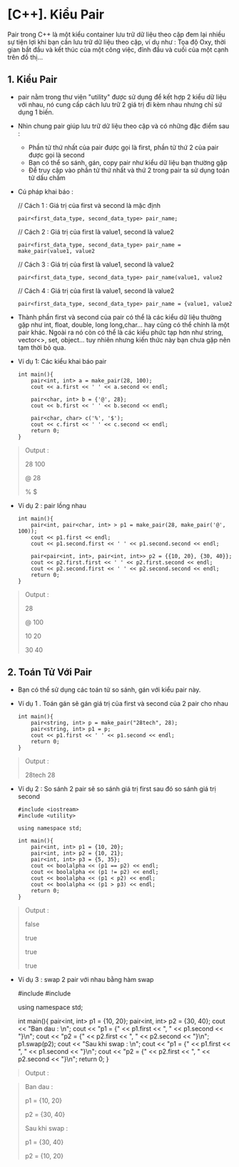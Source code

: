 # [C++]. Kiểu Pair
Pair trong C++ là một kiểu container lưu trữ dữ liệu theo cặp đem lại nhiều sự tiện lợi khi bạn cần lưu trữ dữ liệu theo cặp, ví dụ như : Tọa độ Oxy, thời gian bắt đầu và kết thúc của một công việc, đỉnh đầu và cuối của một cạnh trên đồ thị...
## 1. Kiểu Pair
- pair nằm trong thư viện "utility" được sử dụng để kết hợp 2 kiểu dữ liệu với nhau, nó cung cấp cách lưu trữ 2 giá trị đi kèm nhau nhưng chỉ sử dụng 1 biến.
- Nhìn chung pair giúp lưu trữ dữ liệu theo cặp và có những đặc điểm sau : 

  + Phần tử thứ nhất của pair được gọi là first, phần tử thứ 2 của pair được gọi là second
  + Bạn có thể so sánh, gán, copy pair như kiểu dữ liệu bạn thường gặp
  + Để truy cập vào phần tử thứ nhất và thứ 2 trong pair ta sử dụng toán tử dấu chấm
    
- Cú pháp khai báo :

  // Cách 1 : Giá trị của first và second là mặc định
  
  `pair<first_data_type, second_data_type> pair_name;`
  
  // Cách 2 : Giá trị của first là value1, second là value2
  
  `pair<first_data_type, second_data_type> pair_name = make_pair(value1, value2`
  
  // Cách 3 : Giá trị của first là value1, second là value2
  
  `pair<first_data_type, second_data_type> pair_name(value1, value2`
  
  // Cách 4 : Giá trị của first là value1, second là value2
  
  `pair<first_data_type, second_data_type> pair_name = {value1, value2`

- Thành phần first và second của pair có thể là các kiểu dữ liệu thường gặp như int, float, double, long long,char... hay cũng có thể chính là một pair khác. Ngoài ra nó còn có thể là các kiểu phức tạp hơn như string, vector<>, set, object... tuy nhiên nhưng kiến thức này bạn chưa gặp nên tạm thời bỏ qua.

- Ví dụ 1: Các kiểu khai báo pair
      
      int main(){
          pair<int, int> a = make_pair(28, 100);
          cout << a.first << ' ' << a.second << endl;
      
          pair<char, int> b = {'@', 28};
          cout << b.first << ' ' << b.second << endl;
      
          pair<char, char> c('%', '$');
          cout << c.first << ' ' << c.second << endl;
          return 0;
      }

> Output : 
> 
> 28 100
>
> @ 28
> 
> % $

- Ví dụ 2 : pair lồng nhau
      
      int main(){
          pair<int, pair<char, int> > p1 = make_pair(28, make_pair('@', 100));
          cout << p1.first << endl;
          cout << p1.second.first << ' ' << p1.second.second << endl;
      
          pair<pair<int, int>, pair<int, int>> p2 = {{10, 20}, {30, 40}};
          cout << p2.first.first << ' ' << p2.first.second << endl;
          cout << p2.second.first << ' ' << p2.second.second << endl;
          return 0;
      }

> Output : 
>
> 28
>
> @ 100
> 
> 10 20
>
> 30 40

## 2. Toán Tử Với Pair
- Bạn có thể sử dụng các toán tử so sánh, gán với kiểu pair này.
- Ví dụ 1 . Toán gán sẽ gán giá trị của first và second của 2 pair cho nhau

      int main(){
          pair<string, int> p = make_pair("28tech", 28);
          pair<string, int> p1 = p;
          cout << p1.first << ' ' << p1.second << endl;
          return 0;
      }

> Output : 
>    
> 28tech 28

- Ví dụ 2 : So sánh 2 pair sẽ so sánh giá trị first sau đó so sánh giá trị second

      #include <iostream>
      #include <utility>
      
      using namespace std;
      
      int main(){
          pair<int, int> p1 = {10, 20};
          pair<int, int> p2 = {10, 21};
          pair<int, int> p3 = {5, 35};
          cout << boolalpha << (p1 == p2) << endl;
          cout << boolalpha << (p1 != p2) << endl;
          cout << boolalpha << (p1 < p2) << endl;
          cout << boolalpha << (p1 > p3) << endl;
          return 0;
      }
  
> Output : 
> 
> false
>
> true
>
> true
>
> true

- Ví dụ 3 : swap 2 pair với nhau bằng hàm swap

    #include <iostream>
    #include <utility>
    
    using namespace std;
    
    int main(){
        pair<int, int> p1 = {10, 20};
        pair<int, int> p2 = {30, 40};
        cout << "Ban dau : \n";
        cout << "p1 = {" << p1.first << ", " << p1.second << "}\n";
        cout << "p2 = {" << p2.first << ", " << p2.second << "}\n";
        p1.swap(p2);
        cout << "Sau khi swap : \n";
        cout << "p1 = {" << p1.first << ", " << p1.second << "}\n";
        cout << "p2 = {" << p2.first << ", " << p2.second << "}\n";
        return 0;
    }

> Output : 

> Ban dau : 
>
> p1 = {10, 20}
>
> p2 = {30, 40}
>
> Sau khi swap : 
>
> p1 = {30, 40}
>
> p2 = {10, 20}
